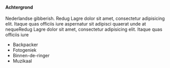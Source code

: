 #### Achtergrond
Nederlandse gibberish. Redug Lagre dolor sit amet, consectetur adipisicing elit. Itaque quas officiis iure aspernatur sit adipisci quaerat unde at nequeRedug Lagre dolor sit amet, consectetur adipisicing elit. Itaque quas officiis iure
* Backpacker
* Fotogeniek
* Binnen-de-ringer
* Muzikaal
